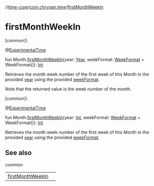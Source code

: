 //[time-core](../../index.md)/[com.chrynan.time](index.md)/[firstMonthWeekIn](first-month-week-in.md)

# firstMonthWeekIn

[common]\

@[ExperimentalTime](https://kotlinlang.org/api/latest/jvm/stdlib/kotlin.time/-experimental-time/index.html)

fun Month.[firstMonthWeekIn](first-month-week-in.md)(year: [Year](-year/index.md), weekFormat: [WeekFormat](-week-format/index.md) = WeekFormat()): [Int](https://kotlinlang.org/api/latest/jvm/stdlib/kotlin/-int/index.html)

Retrieves the month week number of the first week of this Month in the provided [year](first-month-week-in.md) using the provided [weekFormat](first-month-week-in.md).

Note that the returned value is the week number of the month.

[common]\

@[ExperimentalTime](https://kotlinlang.org/api/latest/jvm/stdlib/kotlin.time/-experimental-time/index.html)

fun Month.[firstMonthWeekIn](first-month-week-in.md)(year: [Int](https://kotlinlang.org/api/latest/jvm/stdlib/kotlin/-int/index.html), weekFormat: [WeekFormat](-week-format/index.md) = WeekFormat()): [Int](https://kotlinlang.org/api/latest/jvm/stdlib/kotlin/-int/index.html)

Retrieves the month week number of the first week of this Month in the provided [year](first-month-week-in.md) using the provided [weekFormat](first-month-week-in.md).

## See also

common

| | |
|---|---|
| [firstMonthWeekIn](first-month-week-in.md) |  |
